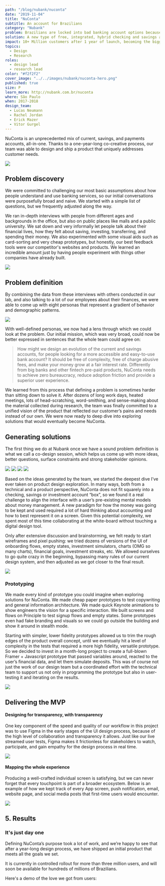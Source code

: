 ```yaml
---
path: "/blog/nubank/nuconta"
date: "2019-11-04"
title: "NuConta"
subtitle: An account for Brazilians
category: "Nubank"
problem: Brazilians are locked into bad banking account options because of big bank's monopoly.
solution: A new type of free, integrated, hybrid checking and savings account.
impact: 10+ Million customers after 1 year of launch, becoming the biggest startup in Latin America.
topics:
  - Design
  - Research
roles:
  - design lead
  - research lead
color: "#f2f2f2"
cover_image: "../../images/nubank/nuconta-hero.png"
published: true
size: P
learn_more: http://nubank.com.br/nuconta
where: São Paulo
when: 2017-2018
design_team:
  - Lucas Neumann
  - Rachel Jordan
  - Erick Mazer
  - Vitor Gurgel
---
```


NuConta is an unprecedented mix of current, savings, and payments accounts, all-in-one. Thanks to a one-year-long co-creative process, our team was able to design and ship a product that uniquely addresses customer needs.

![](../../images/nubank/nuconta-003.png)

## Problem discovery

We were committed to challenging our most basic assumptions about how people understand and use banking services, so our initial conversations were purposefully broad and naive. We started with a simple list of questions, but we frequently adjusted along the way.

We ran in-depth interviews with people from different ages and backgrounds in the office, but also on public places like malls and a public university. We sat down and very informally let people talk about their financial lives, how they felt about saving, investing, transferring, and spending their money. We also experimented with some visual aids such as card-sorting and very cheap prototypes, but honestly, our best feedback tools were our competitor's websites and products. We learned an incredible amount just by having people experiment with things other companies have already built.

![](../../images/nubank/nuconta-009.png)

## Problem definition

By combining the data from these interviews with others conducted in our lab, and also talking to a lot of our employees about their finances, we were able to come up with eight personas that represent a gradient of behavior and demographic patterns.

![](../../images/nubank/nuconta-019.png)

With well-defined personas, we now had a lens through which we could look at the problem. Our initial mission, which was very broad, could now be better expressed in sentences that the whole team could agree on:

> How might we design an evolution of the current and savings accounts, for people looking for a more accessible and easy-to-use bank account? It should be free of complexity, free of charge abusive fees, and make your money grow at a fair interest rate. Differently from big banks and other fintech pre-paid products, NuConta needs to achieve zero bureaucracy, reduce adoption friction and provide a superior user experience.

We learned from this process that defining a problem is sometimes harder than sitting down to solve it. After dozens of long work days, heated meetings, lots of head-scratching, word-smithing, and sense-making about the material collected during research, the team was finally committed to a unified vision of the product that reflected our customer’s pains and needs instead of our own. We were now ready to deep dive into exploring solutions that would eventually become NuConta.

## Generating solutions

The first thing we do at Nubank once we have a sound problem definition is what we call a co-design session, which helps us come up with more ideas, better questions, surface constraints and strong stakeholder opinions.

![](../../images/nubank/nuconta-020.png)
![](../../images/nubank/nuconta-021.jpeg)
![](../../images/nubank/nuconta-022.png)
![](../../images/nubank/nuconta-023.png)

Based on the ideas generated by the team, we started the deepest dive I’ve ever taken on product design exploration. In many ways, both from a technical and a product perspective, NuConta does not fit squarely into a checking, savings or investment account “box”, so we found it a real challenge to align the interface with a user’s pre-existing mental models about money management. A new paradigm for how the money was going to be kept and used required a lot of hard thinking about accounting and how to best represent it on a screen. Given this potential complexity, we spent most of this time collaborating at the white-board without touching a digital design tool.

Only after extensive discussion and brainstorming, we felt ready to start wireframes and pixel pushing: we tried dozens of versions of the UI of onboarding flows, empty states, investment simulators, charts (OMG so many charts), financial goals, investment streaks, etc. We allowed ourselves to go quite crazy in the beginning, bypassing many rules of our current design system, and then adjusted as we got closer to the final result.

![](../../images/nubank/nuconta-024.png)

### Prototyping

We made every kind of prototype you could imagine when exploring solutions for NuConta. We made cheap paper prototypes to test copywriting and general information architecture. We made quick Keynote animations to show engineers the vision for a specific interaction. We built screens and flows on Principle to test signup flows and empty states. Some prototypes even had fake branding and visuals so we could go outside the building and show it around in stealth mode.

Starting with simpler, lower fidelity prototypes allowed us to trim the rough edges of the product overall concept, until we eventually hit a level of complexity in the tests that required a more high fidelity, versatile prototype. So we decided to invest in a month-long project to create a full-blown Framer + Javascript prototype that passed variables around, reacted to the user’s financial data, and let them simulate deposits. This was of course not just the work of our design team but a coordinated effort with the technical team to support us not only in programming the prototype but also in user-testing it and iterating on the results.

![](../../images/nubank/nuconta-025.png)

<!-- ![](../../images/nubank/nuconta-027.gif) -->

## Delivering the MVP

#### Designing for transparency, with transparency

One key component of the speed and quality of our workflow in this project was to use Figma in the early stages of the UI design process, because of the high level of collaboration and transparency it allows. Just like our live streamed user tests, Figma makes it frictionless for stakeholders to watch, participate, and gain empathy for the design process in real time.

![](../../images/nubank/nuconta-029.png)

#### Mapping the whole experience

Producing a well-crafted individual screen is satisfying, but we can never forget that every touchpoint is part of a broader ecosystem. Below is an example of how we kept track of every App screen, push notification, email, website page, and social media posts that first-time users would encounter.

![](../../images/nubank/nuconta-028.png)

## 5. Results

### It's just day one

Defining NuConta’s purpose took a lot of work, and we’re happy to see that after a year-long design process, we have shipped an initial product that meets all the goals we set.

It is currently in controlled rollout for more than three million users, and will soon be available for hundreds of millions of Brazilians.

Here's a demo of the love we got from users:
